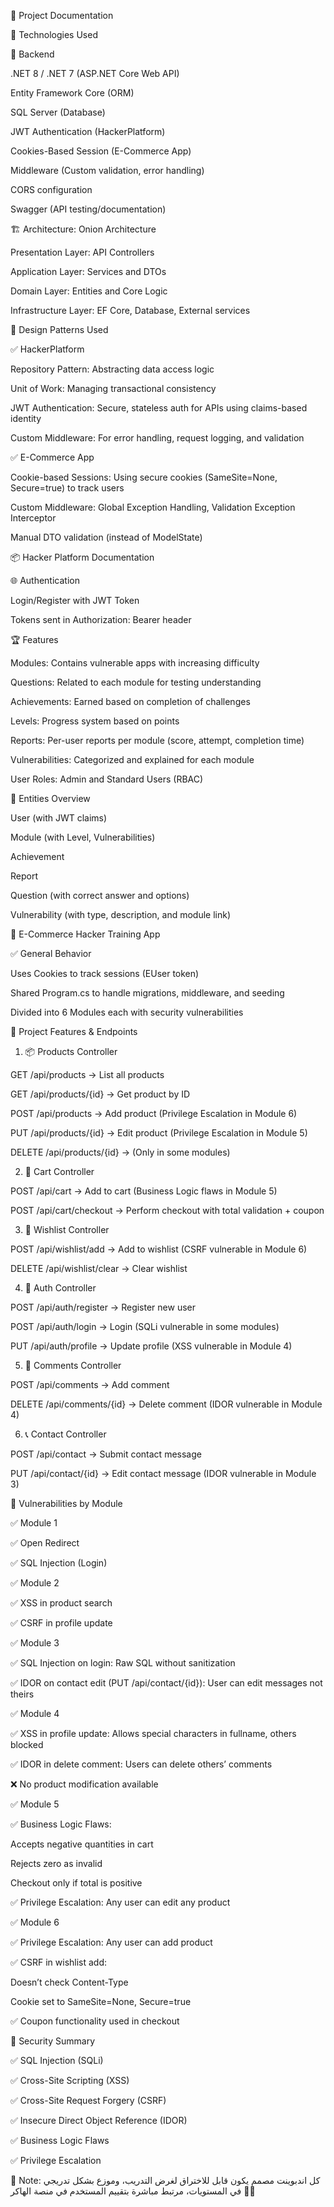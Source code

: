 🧠 Project Documentation

🧰 Technologies Used

🔹 Backend

.NET 8 / .NET 7 (ASP.NET Core Web API)

Entity Framework Core (ORM)

SQL Server (Database)

JWT Authentication (HackerPlatform)

Cookies-Based Session (E-Commerce App)

Middleware (Custom validation, error handling)

CORS configuration

Swagger (API testing/documentation)

🏗️ Architecture: Onion Architecture

Presentation Layer: API Controllers

Application Layer: Services and DTOs

Domain Layer: Entities and Core Logic

Infrastructure Layer: EF Core, Database, External services

🎯 Design Patterns Used

✅ HackerPlatform

Repository Pattern: Abstracting data access logic

Unit of Work: Managing transactional consistency

JWT Authentication: Secure, stateless auth for APIs using claims-based identity

Custom Middleware: For error handling, request logging, and validation

✅ E-Commerce App

Cookie-based Sessions: Using secure cookies (SameSite=None, Secure=true) to track users

Custom Middleware: Global Exception Handling, Validation Exception Interceptor

Manual DTO validation (instead of ModelState)

📦 Hacker Platform Documentation

🌐 Authentication

Login/Register with JWT Token

Tokens sent in Authorization: Bearer header

🏆 Features

Modules: Contains vulnerable apps with increasing difficulty

Questions: Related to each module for testing understanding

Achievements: Earned based on completion of challenges

Levels: Progress system based on points

Reports: Per-user reports per module (score, attempt, completion time)

Vulnerabilities: Categorized and explained for each module

User Roles: Admin and Standard Users (RBAC)

📂 Entities Overview

User (with JWT claims)

Module (with Level, Vulnerabilities)

Achievement

Report

Question (with correct answer and options)

Vulnerability (with type, description, and module link)

🛒 E-Commerce Hacker Training App

✅ General Behavior

Uses Cookies to track sessions (EUser token)

Shared Program.cs to handle migrations, middleware, and seeding

Divided into 6 Modules each with security vulnerabilities

👣 Project Features & Endpoints

1. 📦 Products Controller

GET /api/products → List all products

GET /api/products/{id} → Get product by ID

POST /api/products → Add product (Privilege Escalation in Module 6)

PUT /api/products/{id} → Edit product (Privilege Escalation in Module 5)

DELETE /api/products/{id} → (Only in some modules)

2. 🛒 Cart Controller

POST /api/cart → Add to cart (Business Logic flaws in Module 5)

POST /api/cart/checkout → Perform checkout with total validation + coupon

3. 💖 Wishlist Controller

POST /api/wishlist/add → Add to wishlist (CSRF vulnerable in Module 6)

DELETE /api/wishlist/clear → Clear wishlist

4. 👤 Auth Controller

POST /api/auth/register → Register new user

POST /api/auth/login → Login (SQLi vulnerable in some modules)

PUT /api/auth/profile → Update profile (XSS vulnerable in Module 4)

5. 💬 Comments Controller

POST /api/comments → Add comment

DELETE /api/comments/{id} → Delete comment (IDOR vulnerable in Module 4)

6. 📞 Contact Controller

POST /api/contact → Submit contact message

PUT /api/contact/{id} → Edit contact message (IDOR vulnerable in Module 3)

🔐 Vulnerabilities by Module

✅ Module 1

✅ Open Redirect

✅ SQL Injection (Login)

✅ Module 2

✅ XSS in product search

✅ CSRF in profile update

✅ Module 3

✅ SQL Injection on login: Raw SQL without sanitization

✅ IDOR on contact edit (PUT /api/contact/{id}): User can edit messages not theirs

✅ Module 4

✅ XSS in profile update: Allows special characters in fullname, others blocked

✅ IDOR in delete comment: Users can delete others’ comments

❌ No product modification available

✅ Module 5

✅ Business Logic Flaws:

Accepts negative quantities in cart

Rejects zero as invalid

Checkout only if total is positive

✅ Privilege Escalation: Any user can edit any product

✅ Module 6

✅ Privilege Escalation: Any user can add product

✅ CSRF in wishlist add:

Doesn’t check Content-Type

Cookie set to SameSite=None, Secure=true

✅ Coupon functionality used in checkout

🔐 Security Summary

✅ SQL Injection (SQLi)

✅ Cross-Site Scripting (XSS)

✅ Cross-Site Request Forgery (CSRF)

✅ Insecure Direct Object Reference (IDOR)

✅ Business Logic Flaws

✅ Privilege Escalation

📝 Note: كل اندبوينت مصمم يكون قابل للاختراق لغرض التدريب، وموزع بشكل تدريجي في المستويات، مرتبط مباشرة بتقييم المستخدم في منصة الهاكر 👨‍💻

